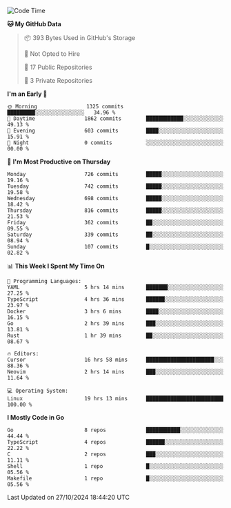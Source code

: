 <!--START_SECTION:waka-->
![Code Time](http://img.shields.io/badge/Code%20Time-910%20hrs%2018%20mins-blue)

**🐱 My GitHub Data** 

> 📦 393 Bytes Used in GitHub's Storage 
 > 
> 🚫 Not Opted to Hire
 > 
> 📜 17 Public Repositories 
 > 
> 🔑 3 Private Repositories 
 > 
**I'm an Early 🐤** 

```text
🌞 Morning                1325 commits        █████████░░░░░░░░░░░░░░░░   34.96 % 
🌆 Daytime                1862 commits        ████████████░░░░░░░░░░░░░   49.13 % 
🌃 Evening                603 commits         ████░░░░░░░░░░░░░░░░░░░░░   15.91 % 
🌙 Night                  0 commits           ░░░░░░░░░░░░░░░░░░░░░░░░░   00.00 % 
```
📅 **I'm Most Productive on Thursday** 

```text
Monday                   726 commits         █████░░░░░░░░░░░░░░░░░░░░   19.16 % 
Tuesday                  742 commits         █████░░░░░░░░░░░░░░░░░░░░   19.58 % 
Wednesday                698 commits         █████░░░░░░░░░░░░░░░░░░░░   18.42 % 
Thursday                 816 commits         █████░░░░░░░░░░░░░░░░░░░░   21.53 % 
Friday                   362 commits         ██░░░░░░░░░░░░░░░░░░░░░░░   09.55 % 
Saturday                 339 commits         ██░░░░░░░░░░░░░░░░░░░░░░░   08.94 % 
Sunday                   107 commits         █░░░░░░░░░░░░░░░░░░░░░░░░   02.82 % 
```


📊 **This Week I Spent My Time On** 

```text
💬 Programming Languages: 
YAML                     5 hrs 14 mins       ███████░░░░░░░░░░░░░░░░░░   27.25 % 
TypeScript               4 hrs 36 mins       ██████░░░░░░░░░░░░░░░░░░░   23.97 % 
Docker                   3 hrs 6 mins        ████░░░░░░░░░░░░░░░░░░░░░   16.15 % 
Go                       2 hrs 39 mins       ███░░░░░░░░░░░░░░░░░░░░░░   13.81 % 
Rust                     1 hr 39 mins        ██░░░░░░░░░░░░░░░░░░░░░░░   08.67 % 

🔥 Editors: 
Cursor                   16 hrs 58 mins      ██████████████████████░░░   88.36 % 
Neovim                   2 hrs 14 mins       ███░░░░░░░░░░░░░░░░░░░░░░   11.64 % 

💻 Operating System: 
Linux                    19 hrs 13 mins      █████████████████████████   100.00 % 
```

**I Mostly Code in Go** 

```text
Go                       8 repos             ███████████░░░░░░░░░░░░░░   44.44 % 
TypeScript               4 repos             ██████░░░░░░░░░░░░░░░░░░░   22.22 % 
C                        2 repos             ███░░░░░░░░░░░░░░░░░░░░░░   11.11 % 
Shell                    1 repo              █░░░░░░░░░░░░░░░░░░░░░░░░   05.56 % 
Makefile                 1 repo              █░░░░░░░░░░░░░░░░░░░░░░░░   05.56 % 
```




 Last Updated on 27/10/2024 18:44:20 UTC
<!--END_SECTION:waka-->
